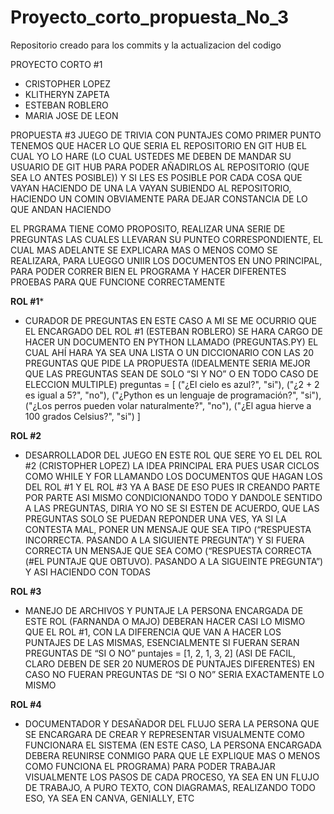 # Proyecto_corto_propuesta_No_3
Repositorio creado para los commits y la actualizacion del codigo




PROYECTO CORTO #1
-	CRISTOPHER LOPEZ
-	KLITHERYN ZAPETA
-	ESTEBAN ROBLERO
-	MARIA JOSE DE LEON
  
PROPUESTA #3
JUEGO DE TRIVIA CON PUNTAJES 
COMO PRIMER PUNTO TENEMOS QUE HACER LO QUE SERIA EL REPOSITORIO EN GIT HUB 
EL CUAL YO LO HARE (LO CUAL USTEDES ME DEBEN DE MANDAR SU USUARIO DE GIT HUB PARA PODER AÑADIRLOS AL REPOSITORIO (QUE SEA LO ANTES POSIBLE))
Y SI LES ES POSIBLE POR CADA COSA QUE VAYAN HACIENDO DE UNA LA VAYAN SUBIENDO AL REPOSITORIO, HACIENDO UN COMIN OBVIAMENTE PARA DEJAR CONSTANCIA DE LO QUE ANDAN HACIENDO

EL PRGRAMA TIENE COMO PROPOSITO, REALIZAR UNA SERIE DE PREGUNTAS LAS CUALES LLEVARAN SU PUNTEO CORRESPONDIENTE, EL CUAL MAS ADELANTE SE EXPLICARA MAS O MENOS COMO SE REALIZARA, PARA LUEGGO UNIIR LOS DOCUMENTOS EN UNO PRINCIPAL, PARA PODER CORRER BIEN EL PROGRAMA Y HACER DIFERENTES PROEBAS PARA QUE FUNCIONE CORRECTAMENTE


****ROL #1*****
-	CURADOR DE PREGUNTAS 
EN ESTE CASO A MI SE ME OCURRIO QUE EL ENCARGADO DEL ROL #1 (ESTEBAN ROBLERO) SE HARA CARGO DE HACER UN DOCUMENTO EN PYTHON LLAMADO (PREGUNTAS.PY) EL CUAL AHÍ HARA YA SEA UNA LISTA O UN DICCIONARIO CON LAS 20 PREGUNTAS QUE PIDE LA PROPUESTA (IDEALMENTE SERIA MEJOR QUE LAS PREGUNTAS SEAN DE SOLO “SI Y NO” O EN TODO CASO DE ELECCION MULTIPLE)
preguntas = [
    ("¿El cielo es azul?", "si"),
    ("¿2 + 2 es igual a 5?", "no"),
    ("¿Python es un lenguaje de programación?", "si"),
    ("¿Los perros pueden volar naturalmente?", "no"),
    ("¿El agua hierve a 100 grados Celsius?", "si")
]

 
 ****ROL #2****
-	DESARROLLADOR DEL JUEGO 
EN ESTE ROL QUE SERE YO EL DEL ROL #2 (CRISTOPHER LOPEZ) LA IDEA PRINCIPAL ERA PUES USAR CICLOS COMO WHILE Y FOR LLAMANDO LOS DOCUMENTOS QUE HAGAN LOS DEL ROL #1 Y EL ROL #3 YA A BASE DE ESO PUES IR CREANDO PARTE POR PARTE ASI MISMO CONDICIONANDO TODO Y DANDOLE SENTIDO A LAS PREGUNTAS, DIRIA YO NO SE SI ESTEN DE ACUERDO, QUE LAS PREGUNTAS SOLO SE PUEDAN REPONDER UNA VES, YA SI LA CONTESTA MAL, PONER UN MENSAJE QUE SEA TIPO (“RESPUESTA INCORRECTA. PASANDO A LA SIGUIENTE PREGUNTA”) Y SI FUERA CORRECTA UN MENSAJE QUE SEA COMO (“RESPUESTA CORRECTA (#EL PUNTAJE QUE OBTUVO). PASANDO A LA SIGUEINTE PREGUNTA”) Y ASI HACIENDO CON TODAS 


****ROL #3****
-	MANEJO DE ARCHIVOS Y PUNTAJE
LA PERSONA ENCARGADA DE ESTE ROL (FARNANDA O MAJO) DEBERAN HACER CASI LO MISMO QUE EL ROL #1, CON LA DIFERENCIA QUE VAN A HACER LOS PUNTAJES DE LAS MISMAS, ESENCIALMENTE SI FUERAN SERAN PREGUNTAS DE “SI O NO”
puntajes = [1, 2, 1, 3, 2] 
(ASI DE FACIL, CLARO DEBEN DE SER 20 NUMEROS DE PUNTAJES DIFERENTES)
EN CASO NO FUERAN PREGUNTAS DE “SI O NO”
SERIA EXACTAMENTE LO MISMO 

****ROL #4****
-	DOCUMENTADOR Y DESAÑADOR DEL FLUJO
SERA LA PERSONA QUE SE ENCARGARA DE CREAR Y REPRESENTAR VISUALMENTE COMO FUNCIONARA EL SISTEMA (EN ESTE CASO, LA PERSONA ENCARGADA DEBERA REUNIRSE CONMIGO PARA QUE LE EXPLIQUE MAS O MENOS COMO FUNCIONA EL PROGRAMA) PARA PODER TRABAJAR VISUALMENTE LOS PASOS DE CADA PROCESO, YA SEA EN UN FLUJO DE TRABAJO, A PURO TEXTO, CON DIAGRAMAS, REALIZANDO TODO ESO, YA SEA EN CANVA, GENIALLY, ETC 
